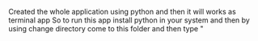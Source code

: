 Created the whole application using python and then it will works as terminal app
So to run this app install python in your system and then by using change directory
come to this folder and then type "